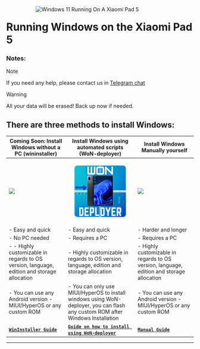 <img align="right" src="https://raw.githubusercontent.com/erdilS/Port-Windows-11-Xiaomi-Pad-5/main/nabu.png" width="425" alt="Windows 11 Running On A Xiaomi Pad 5">

# Running Windows on the Xiaomi Pad 5

### Notes:
> [!NOTE]
> If you need any help, please contact us in [Telegram chat](https://t.me/nabuwoa)


> [!Warning]
> All your data will be erased! Back up now if needed.


## There are three methods to install Windows:

| **Coming Soon: Install Windows without a PC (wininstaller)**                                                                       | **Install Windows using automated scripts (WoN-deployer)**                                                 | **Install Windows Manually yourself**                                                                          |
|----------------------------------------------------------------------------------------------------------------|----------------------------------------------------------------------------------------------------------------|----------------------------------------------------------------------------------------------------------------|
| <a href="nopc-en.md"><img src="https://github.com/Kumar-Jy/Windows-in-NABU-Without-PC/blob/main/guide/WinInstaller.png" width="300"></a> | <a href="won-deployer-install-en.md"><img src="https://github.com/ArKT-7/won-deployer/blob/main/assets/Won-nabu-bg.png" width="320"></a> | <a href="1-partition-en.md"><img src="https://github.com/WOA-Project/SurfaceDuo-Guides/assets/3755345/9791796b-406b-4f0d-8aad-20fff18741da" width="300"></a>|
| - Easy and quick                         | - Easy and quick                         | - Harder and longer                      |
| - No PC needed                           | - Requires a PC                         | - Requires a PC                          |
| - - Highly customizable in regards to OS version, language, edition and storage allocation | - Highly customizable in regards to OS version, language, edition and storage allocation | - Highly customizable in regards to OS version, language, edition and storage allocation |
| - You can use any Android version - MIUI/HyperOS or any custom ROM | - You can only use MIUI/HyperOS to install windows using WoN-deployer, you can flash any custom ROM after Windows Installation | - You can use any Android version - MIUI/HyperOS or any custom ROM
| [**`WinInstaller Guide`**](https://github.com/Kumar-Jy/Windows-in-NABU-Without-PC/blob/main/guide/Installation.md) | [**```Guide on how to install using WoN-deployer```**](won-deployer-install-en.md) | [**`Manual Guide`**](1-partition-en.md) |

---

